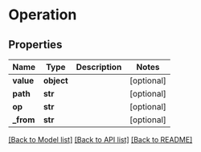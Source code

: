 # Operation


## Properties
Name | Type | Description | Notes
------------ | ------------- | ------------- | -------------
**value** | **object** |  | [optional] 
**path** | **str** |  | [optional] 
**op** | **str** |  | [optional] 
**_from** | **str** |  | [optional] 

[[Back to Model list]](../README.md#documentation-for-models) [[Back to API list]](../README.md#documentation-for-api-endpoints) [[Back to README]](../README.md)


